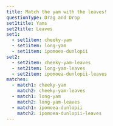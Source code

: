 ```yaml
---
title: Match the yam with the leaves!
questionType: Drag and Drop
set1title: Yams
set2title: Leaves
set1:
  - set1item: cheeky-yam
  - set1item: long-yam
  - set1item: ipomoea-dunlopii
set2:
  - set2item: cheeky-yam-leaves
  - set2item: long-yam-leaves
  - set2item: ipomoea-dunlopii-leaves
matches:
  - match1: cheeky-yam
    match2: cheeky-yam-leaves
  - match1: long-yam
    match2: long-yam-leaves
  - match1: ipomoea-dunlopii
    match2: ipomoea-dunlopii-leaves
---
```

